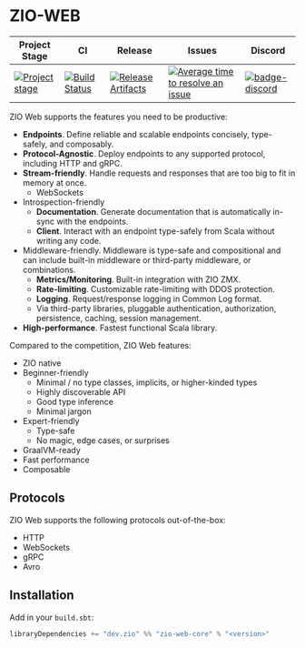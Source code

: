 # ZIO-WEB

| Project Stage | CI | Release | Issues |  Discord |
| --- | --- | --- | --- | --- |
| [![Project stage][Stage]][Stage-Page] | [![Build Status][badge-ci]][link-ci] | [![Release Artifacts][badge-sonatype]][link-sonatype] | [![Average time to resolve an issue][badge-iim]][link-iim] | [![badge-discord]][link-discord] |

ZIO Web supports the features you need to be productive:

 * **Endpoints**. Define reliable and scalable endpoints concisely, type-safely, and composably.
 * **Protocol-Agnostic**. Deploy endpoints to any supported protocol, including HTTP and gRPC.
 * **Stream-friendly**. Handle requests and responses that are too big to fit in memory at once.
   * WebSockets
 * Introspection-friendly
   * **Documentation**. Generate documentation that is automatically in-sync with the endpoints.
   * **Client**. Interact with an endpoint type-safely from Scala without writing any code.
 * Middleware-friendly. Middleware is type-safe and compositional and can include built-in middleware or third-party middleware, or combinations.
   * **Metrics/Monitoring**. Built-in integration with ZIO ZMX.
   * **Rate-limiting**. Customizable rate-limiting with DDOS protection.
   * **Logging**. Request/response logging in Common Log format.
   * Via third-party libraries, pluggable authentication, authorization, persistence, caching, session management.
 * **High-performance**. Fastest functional Scala library.

Compared to the competition, ZIO Web features: 

 * ZIO native
 * Beginner-friendly
   * Minimal / no type classes, implicits, or higher-kinded types
   * Highly discoverable API
   * Good type inference 
   * Minimal jargon
 * Expert-friendly
   * Type-safe
   * No magic, edge cases, or surprises
 * GraalVM-ready
 * Fast performance
 * Composable

## Protocols

ZIO Web supports the following protocols out-of-the-box:

* HTTP
* WebSockets
* gRPC
* Avro

## Installation

Add in your `build.sbt`:

```scala
libraryDependencies += "dev.zio" %% "zio-web-core" % "<version>"
```

[badge-ci]: https://circleci.com/gh/zio/zio-web/tree/master.svg?style=svg
[badge-sonatype]: https://img.shields.io/nexus/r/https/oss.sonatype.org/dev.zio/zio-http-core_2.12.svg
[badge-iim]: https://isitmaintained.com/badge/resolution/zio/zio-web.svg
[badge-discord]: https://img.shields.io/discord/629491597070827530?logo=discord "chat on discord"

[link-ci]: https://circleci.com/gh/zio/zio-web/tree/master
[link-sonatype]: https://oss.sonatype.org/content/repositories/releases/dev/zio/zio-http-core_2.12/
[link-iim]: https://isitmaintained.com/project/zio/zio-web
[link-discord]: https://discord.gg/WUyWFfsP "Discord"
[Stage]: https://img.shields.io/badge/Project%20Stage-Research-orange.svg
[Stage-Page]: https://github.com/zio/zio/wiki/Project-Stages

